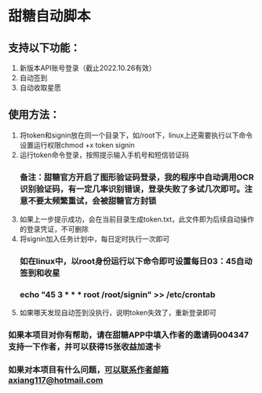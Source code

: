 # 甜糖自动脚本

## 支持以下功能：
1. 新版本API账号登录（截止2022.10.26有效）
2. 自动签到
3. 自动收取星愿

## 使用方法：
1. 将token和signin放在同一个目录下，如/root下，linux上还需要执行以下命令设置运行权限chmod +x token signin
2. 运行token命令登录，按照提示输入手机号和短信验证码
   ### 备注：甜糖官方开启了图形验证码登录，我的程序中自动调用OCR识别验证码，有一定几率识别错误，登录失败了多试几次即可。注意不要太频繁重试，会被甜糖官方封锁
3. 如果上一步提示成功，会在当前目录生成token.txt，此文件即为后续自动操作的登录凭证，不可删除
4. 将signin加入任务计划中，每日定时执行一次即可
   ### 如在linux中，以root身份运行以下命令即可设置每日03：45自动签到和收星
   ### echo "45 3 * * * root /root/signin" >> /etc/crontab
5. 如果哪天发现自动签到没执行，说明token失效了，重新登录即可


### 如果本项目对你有帮助，请在甜糖APP中填入作者的邀请码004347支持一下作者，并可以获得15张收益加速卡


### 如果对本项目有什么问题，可以联系作者邮箱axiang117@hotmail.com